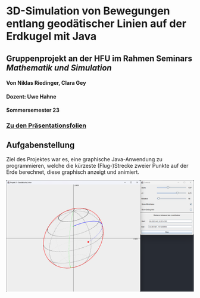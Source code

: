 # 3D-Simulation von Bewegungen entlang geodätischer Linien auf der Erdkugel mit Java

## Gruppenprojekt an der HFU im Rahmen Seminars *Mathematik und Simulation*

#### Von Niklas Riedinger, Clara Gey

#### Dozent: Uwe Hahne
#### Sommersemester 23

### [Zu den Präsentationsfolien](https://github.com/HFU-DM-MuS/projekt-03-geodatische-linien-gruppe-3-2/blob/main/MuS_Thema_3_2_Praesentationsfolien.pdf)

## Aufgabenstellung

Ziel des Projektes war es, eine graphische Java-Anwendung zu programmieren, welche die kürzeste (Flug-)Strecke zweier
Punkte auf der Erde berechnet, diese graphisch anzeigt und animiert.

![Screenshot](media/screenshot.png)
